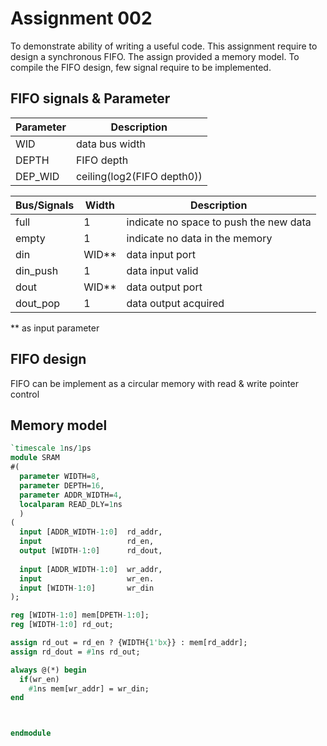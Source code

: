 # Assignment 002
To demonstrate ability of writing a useful code. This assignment require to design a synchronous FIFO.
The assign provided a memory model. To compile the FIFO design, few signal require to be implemented.

## FIFO signals & Parameter
| Parameter | Description |
| -         | -           |
| WID       | data bus width | 
| DEPTH     | FIFO depth  |
| DEP_WID   | ceiling(log2(FIFO depth0)) |

| Bus/Signals | Width | Description |
| ----------- | ------| ----------- |
| full        | 1     | indicate no space to push the new data |
| empty       | 1     | indicate no data in the memory |
| din         | WID**     | data input port |
| din_push    | 1     | data input valid | 
| dout        | WID**     | data output port |
| dout_pop    | 1| data output acquired | 

** as input parameter 

## FIFO design
FIFO can be implement as a circular memory with read & write pointer control


## Memory model
```sv
`timescale 1ns/1ps
module SRAM
#(
  parameter WIDTH=8,
  parameter DEPTH=16,
  parameter ADDR_WIDTH=4,
  localparam READ_DLY=1ns
  )
(
  input [ADDR_WIDTH-1:0]  rd_addr,
  input                   rd_en,
  output [WIDTH-1:0]      rd_dout,
  
  input [ADDR_WIDTH-1:0]  wr_addr,
  input                   wr_en.
  input [WIDTH-1:0]       wr_din
);

reg [WIDTH-1:0] mem[DPETH-1:0];
reg [WIDTH-1:0] rd_out;

assign rd_out = rd_en ? {WIDTH{1'bx}} : mem[rd_addr];
assign rd_dout = #1ns rd_out;

always @(*) begin
  if(wr_en)
    #1ns mem[wr_addr] = wr_din;
end



endmodule
```
